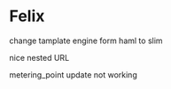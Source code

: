 # Felix

change tamplate engine form haml to slim

nice nested URL

metering_point update not working

